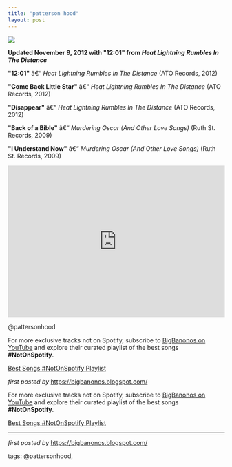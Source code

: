 ```yaml
---
title: "patterson hood"
layout: post
---
```

<!-- Patterson Hood -->
<img src="https://i.scdn.co/image/ab6761610000e5eb684ada30ee257359807cb5c1" /> <p><strong>Updated November 9, 2012 with "12:01" from <em>Heat Lightning Rumbles In The Distance</em></strong></p> <p><strong>"12:01"</strong> â€“ <em>Heat Lightning Rumbles In The Distance</em> (ATO Records, 2012)</p>
<p><strong>"Come Back Little Star"</strong> â€“ <em>Heat Lightning Rumbles In The Distance</em> (ATO Records, 2012)</p>
<p><strong>"Disappear"</strong> â€“ <em>Heat Lightning Rumbles In The Distance</em> (ATO Records, 2012)</p>
<p><strong>"Back of a Bible"</strong> â€“ <em>Murdering Oscar (And Other Love Songs)</em> (Ruth St. Records, 2009)</p>
<p><strong>"I Understand Now"</strong> â€“ <em>Murdering Oscar (And Other Love Songs)</em> (Ruth St. Records, 2009)</p> <iframe src="https://open.spotify.com/embed/playlist/5j7OJgExH9Wbgcb0vkInHV?utm_source=generator" width="100%" height="352" frameBorder="0" allowfullscreen="" allow="autoplay; clipboard-write; encrypted-media; fullscreen; picture-in-picture" loading="lazy"></iframe> <p>@pattersonhood</p> <!-- Footer -->
<p>For more exclusive tracks not on Spotify, subscribe to <a href="https://www.youtube.com/@BigBanonos" target="_blank">BigBanonos on YouTube</a> and explore their curated playlist of the best songs <strong>#NotOnSpotify</strong>.</p> <p><a href="https://www.youtube.com/playlist?list=PLtuNtuTatqI0kFahUCbtbfenC_ET5O_tr" target="_blank">Best Songs #NotOnSpotify Playlist</a></p> <p><em>first posted by</em> <a href="https://bigbanonos.blogspot.com/" rel="noopener" target="_new">https://bigbanonos.blogspot.com/</a></p>

<!--Subscribe and Playlist Links-->
<div>
    <p>For more exclusive tracks not on Spotify, subscribe to <a href="https://www.youtube.com/@BigBanonos" target="_blank">BigBanonos on YouTube</a> and explore their curated playlist of the best songs <strong>#NotOnSpotify</strong>.</p>
    <p><a href="https://www.youtube.com/playlist?list=PLtuNtuTatqI0kFahUCbtbfenC_ET5O_tr" target="_blank">Best Songs #NotOnSpotify Playlist<br /></a></p></div>

<hr />

<p><em>first posted by</em> <a href="https://bigbanonos.blogspot.com/" rel="noopener" target="_new">https://bigbanonos.blogspot.com/</a></p>

<p>tags: @pattersonhood,</p>
